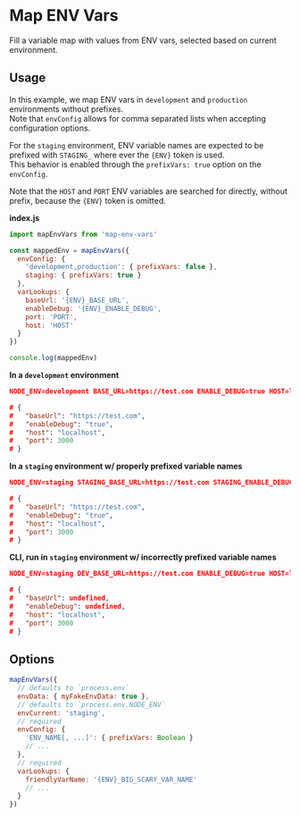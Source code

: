 # Map ENV Vars

Fill a variable map with values from ENV vars, selected based on current environment.

## Usage

In this example, we map ENV vars in `development` and `production` environments without prefixes.
<br>
Note that `envConfig` allows for comma separated lists when accepting configuration options.

For the `staging` environment, ENV variable names are expected to be prefixed with `STAGING_` where ever the `{ENV}` token is used.
<br>This behavior is enabled through the `prefixVars: true` option on the `envConfig`.

Note that the `HOST` and `PORT` ENV variables are searched for directly, without prefix, because the `{ENV}` token is omitted.

**index.js**

```js
import mapEnvVars from 'map-env-vars'

const mappedEnv = mapEnvVars({
  envConfig: {
    'development,production': { prefixVars: false },
    staging: { prefixVars: true }
  },
  varLookups: {
    baseUrl: '{ENV}_BASE_URL',
    enableDebug: '{ENV}_ENABLE_DEBUG',
    port: 'PORT',
    host: 'HOST'
  }
})

console.log(mappedEnv)
```

**In a `development` environment**

```json
NODE_ENV=development BASE_URL=https://test.com ENABLE_DEBUG=true HOST=localhost PORT=3000 node index.js

# {
#   "baseUrl": "https://test.com",
#   "enableDebug": "true",
#   "host": "localhost",
#   "port": 3000
# }
```

**In a `staging` environment w/ properly prefixed variable names**

```json
NODE_ENV=staging STAGING_BASE_URL=https://test.com STAGING_ENABLE_DEBUG=true HOST=localhost PORT=3000 node index.js

# {
#   "baseUrl": "https://test.com",
#   "enableDebug": "true",
#   "host": "localhost",
#   "port": 3000
# }
```

**CLI, run in `staging` environment w/ incorrectly prefixed variable names**

```json
NODE_ENV=staging DEV_BASE_URL=https://test.com ENABLE_DEBUG=true HOST=localhost PORT=3000 node index.js

# {
#   "baseUrl": undefined,
#   "enableDebug": undefined,
#   "host": "localhost",
#   "port": 3000
# }
```

## Options

```js
mapEnvVars({
  // defaults to `process.env`
  envData: { myFakeEnvData: true },
  // defaults to `process.env.NODE_ENV`
  envCurrent: 'staging',
  // required
  envConfig: {
    'ENV_NAME[, ...]': { prefixVars: Boolean }
    // ...
  },
  // required
  varLookups: {
    friendlyVarName: '{ENV}_BIG_SCARY_VAR_NAME'
    // ...
  }
})
```
